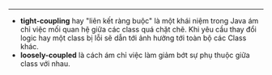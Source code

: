 
---

- **tight-coupling** hay "liên kết ràng buộc" là một khái niệm trong Java ám chỉ việc mối quan hệ giữa các class quá chặt chẽ. Khi yêu cầu thay đổi logic hay một class bị lỗi sẽ dẫn tới ảnh hưởng tới toàn bộ các Class khác.
- **loosely-coupled** là cách ám chỉ việc làm giảm bớt sự phụ thuộc giữa class với nhau.
